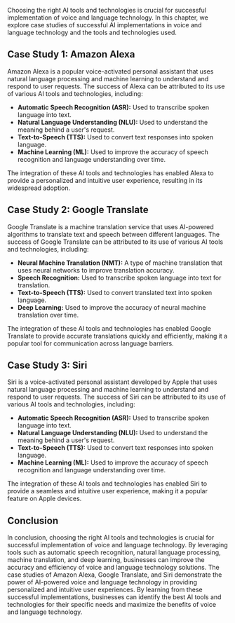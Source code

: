 

Choosing the right AI tools and technologies is crucial for successful implementation of voice and language technology. In this chapter, we explore case studies of successful AI implementations in voice and language technology and the tools and technologies used.

Case Study 1: Amazon Alexa
--------------------------

Amazon Alexa is a popular voice-activated personal assistant that uses natural language processing and machine learning to understand and respond to user requests. The success of Alexa can be attributed to its use of various AI tools and technologies, including:

* **Automatic Speech Recognition (ASR):** Used to transcribe spoken language into text.
* **Natural Language Understanding (NLU):** Used to understand the meaning behind a user's request.
* **Text-to-Speech (TTS):** Used to convert text responses into spoken language.
* **Machine Learning (ML):** Used to improve the accuracy of speech recognition and language understanding over time.

The integration of these AI tools and technologies has enabled Alexa to provide a personalized and intuitive user experience, resulting in its widespread adoption.

Case Study 2: Google Translate
------------------------------

Google Translate is a machine translation service that uses AI-powered algorithms to translate text and speech between different languages. The success of Google Translate can be attributed to its use of various AI tools and technologies, including:

* **Neural Machine Translation (NMT):** A type of machine translation that uses neural networks to improve translation accuracy.
* **Speech Recognition:** Used to transcribe spoken language into text for translation.
* **Text-to-Speech (TTS):** Used to convert translated text into spoken language.
* **Deep Learning:** Used to improve the accuracy of neural machine translation over time.

The integration of these AI tools and technologies has enabled Google Translate to provide accurate translations quickly and efficiently, making it a popular tool for communication across language barriers.

Case Study 3: Siri
------------------

Siri is a voice-activated personal assistant developed by Apple that uses natural language processing and machine learning to understand and respond to user requests. The success of Siri can be attributed to its use of various AI tools and technologies, including:

* **Automatic Speech Recognition (ASR):** Used to transcribe spoken language into text.
* **Natural Language Understanding (NLU):** Used to understand the meaning behind a user's request.
* **Text-to-Speech (TTS):** Used to convert text responses into spoken language.
* **Machine Learning (ML):** Used to improve the accuracy of speech recognition and language understanding over time.

The integration of these AI tools and technologies has enabled Siri to provide a seamless and intuitive user experience, making it a popular feature on Apple devices.

Conclusion
----------

In conclusion, choosing the right AI tools and technologies is crucial for successful implementation of voice and language technology. By leveraging tools such as automatic speech recognition, natural language processing, machine translation, and deep learning, businesses can improve the accuracy and efficiency of voice and language technology solutions. The case studies of Amazon Alexa, Google Translate, and Siri demonstrate the power of AI-powered voice and language technology in providing personalized and intuitive user experiences. By learning from these successful implementations, businesses can identify the best AI tools and technologies for their specific needs and maximize the benefits of voice and language technology.
